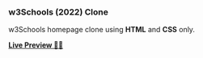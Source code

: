 ### w3Schools (2022) Clone
w3Schools homepage clone using **HTML** and **CSS** only.


[__Live Preview 🤌🏼__](https://kshetritej.github.io/w3schools)

